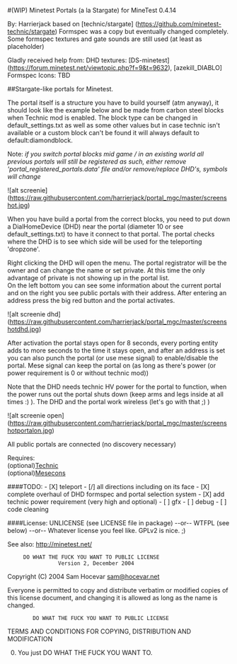 #(WIP) Minetest Portals (a la Stargate)
for MineTest 0.4.14


By: Harrierjack based on [technic/stargate] (https://github.com/minetest-technic/stargate)
Formspec was a copy but eventually changed completely. Some formspec textures and gate sounds are still used (at least as placeholder)

Gladly received help from:
DHD textures: [DS-minetest] (https://forum.minetest.net/viewtopic.php?f=9&t=9632), [azekill_DIABLO] 
Formspec Icons: TBD


##Stargate-like portals for Minetest.



The portal itself is a structure you have to build yourself (atm anyway), it should look like the example below and be made from carbon steel blocks when Technic mod is enabled. The block type can be changed in default_settings.txt as well as some other values but in case technic isn't available or a custom block can't be found it will always default to default:diamondblock.

Note: _if you switch portal blocks mid game / in an existing world all previous portals will still be registered as such, either remove 'portal_registered_portals.data' file and/or remove/replace DHD's, symbols will change_

![alt screenie] (https://raw.githubusercontent.com/harrierjack/portal_mgc/master/screenshot.jpg)


When you have build a portal from the correct blocks, you need to put down a DialHomeDevice (DHD) near the portal (diameter 10 or see default_settings.txt) to have it connect to that portal. The portal checks where the DHD is to see which side will be used for the teleporting 'dropzone'.

Right clicking the DHD will open the menu. The portal registrator will be the owner and can change the name or set private. At this time the only advantage of private is not showing up in the portal list.  
On the left bottom you can see some information about the current portal and on the right you see public portals with their address. After entering an address press the big red button and the portal activates. 

![alt screenie dhd] (https://raw.githubusercontent.com/harrierjack/portal_mgc/master/screenshotdhd.jpg)


After activation the portal stays open for 8 seconds, every porting entity adds to more seconds to the time it stays open, and after an address is set you can also punch the portal (or use mese signal) to enable/disable the portal. Mese signal can keep the portal on (as long as there's power (or power requirement is 0 or without technic mod))

Note that the DHD needs technic HV power for the portal to function, when the power runs out the portal shuts down (keep arms and legs inside at all times :) ). The DHD and the portal work wireless (let's go with that ;) )


![alt screenie open] (https://raw.githubusercontent.com/harrierjack/portal_mgc/master/screenshotportalon.jpg)


All public portals are connected (no discovery necessary)

Requires:  
(optional)[Technic](https://github.com/minetest-technic/technic)  
(optional)[Mesecons](https://github.com/jeija/minetest-mod-mesecons)

####TODO:
	- [X] teleport
	- [/] all directions including on its face
	- [X] complete overhaul of DHD formspec and portal selection system
	- [X] add technic power requirement (very high and optional)
	- [ ] gfx
	- [ ] debug
	- [ ] code cleaning



####License:
UNLICENSE (see LICENSE file in package)
--or--
WTFPL (see below)
--or--
Whatever license you feel like. GPLv2 is nice. ;)

See also:
<http://minetest.net/>




         DO WHAT THE FUCK YOU WANT TO PUBLIC LICENSE
                    Version 2, December 2004

 Copyright (C) 2004 Sam Hocevar <sam@hocevar.net>

 Everyone is permitted to copy and distribute verbatim or modified
 copies of this license document, and changing it is allowed as long
 as the name is changed.

            DO WHAT THE FUCK YOU WANT TO PUBLIC LICENSE
   TERMS AND CONDITIONS FOR COPYING, DISTRIBUTION AND MODIFICATION

  0. You just DO WHAT THE FUCK YOU WANT TO.

